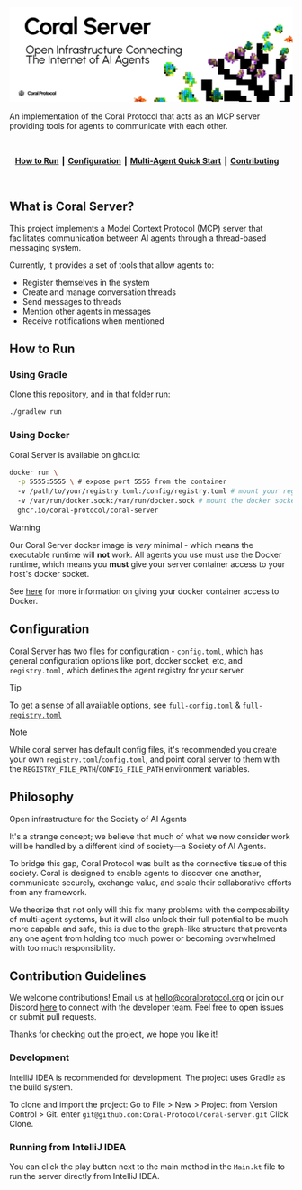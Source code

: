 ![Coral Server - Open Infrastructure Connecting the Internet of AI Agents](images/splash.png)

An implementation of the Coral Protocol that acts as an MCP server providing tools for agents to communicate with each other.

<br/>
<div align="center">

**[How to Run](#how-to-run)** ┃ **[Configuration](#configuration)** ┃ **[Multi-Agent Quick Start](https://docs.coralprotocol.org/setup/quickstart)** ┃ **[Contributing](#contribution-guidelines)** 

</div>
<br/>

## What is Coral Server?

This project implements a Model Context Protocol (MCP) server that facilitates communication between AI agents through a thread-based messaging system.


Currently, it provides a set of tools that allow agents to:

- Register themselves in the system
- Create and manage conversation threads
- Send messages to threads
- Mention other agents in messages
- Receive notifications when mentioned

## How to Run

### Using Gradle

Clone this repository, and in that folder run:
```bash
./gradlew run
```

### Using Docker

Coral Server is available on ghcr.io:
```bash
docker run \
  -p 5555:5555 \ # expose port 5555 from the container
  -v /path/to/your/registry.toml:/config/registry.toml # mount your registry.toml
  -v /var/run/docker.sock:/var/run/docker.sock # mount the docker socket to support docker agents
  ghcr.io/coral-protocol/coral-server
```

> [!WARNING]
> Our Coral Server docker image is *very* minimal - which means the executable runtime will **not** work. All agents you use must use the Docker runtime, which means you **must** give your server container access to your host's docker socket.
>
> See [here](https://docs.coralprotocol.org/setup/coral-server-applications#docker-recommended) for more information on giving your docker container access to Docker.


## Configuration
Coral Server has two files for configuration - `config.toml`, which has general configuration options like port, docker socket, etc, and `registry.toml`, which defines the agent registry for your server.

> [!TIP]
> To get a sense of all available options, see [`full-config.toml`](https://github.com/Coral-Protocol/coral-server/blob/master/src/main/resources/full-registry.toml) & [`full-registry.toml`](https://github.com/Coral-Protocol/coral-server/blob/master/src/main/resources/full-registry.toml)

> [!NOTE]
> While coral server has default config files, it's recommended you create your own `registry.toml`/`config.toml`, and point coral server to them with the `REGISTRY_FILE_PATH`/`CONFIG_FILE_PATH` environment variables.

## Philosophy

Open infrastructure for the Society of AI Agents

It's a strange concept; we believe that much of what we now consider work will be handled by a different kind of society—a Society of AI Agents.

To bridge this gap, Coral Protocol was built as the connective tissue of this society. Coral is designed to enable agents to discover one another, communicate securely, exchange value, and scale their collaborative efforts from any framework.

We theorize that not only will this fix many problems with the composability of multi-agent systems, but it will also unlock their full potential to be much more capable and safe, this is due to the graph-like structure that prevents any one agent from holding too much power or becoming overwhelmed with too much responsibility.

## Contribution Guidelines

We welcome contributions! Email us at [hello@coralprotocol.org](mailto:hello@coralprotocol.org) or join our Discord [here](https://discord.gg/rMQc2uWXhj) to connect with the developer team. Feel free to open issues or submit pull requests.

Thanks for checking out the project, we hope you like it!

### Development
IntelliJ IDEA is recommended for development. The project uses Gradle as the build system.

To clone and import the project:
Go to File > New > Project from Version Control > Git.
enter `git@github.com:Coral-Protocol/coral-server.git`
Click Clone.

### Running from IntelliJ IDEA
You can click the play button next to the main method in the `Main.kt` file to run the server directly from IntelliJ IDEA.

